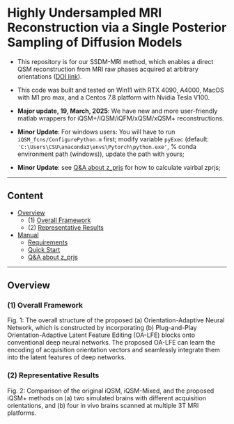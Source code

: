 
# Highly Undersampled MRI Reconstruction via a Single Posterior Sampling of Diffusion Models

- This repository is for our SSDM-MRI method, which enables a direct QSM reconstruction from MRI raw phases acquired at arbitrary orientations ([DOI link](https://doi.org/10.1016/j.media.2024.103160)).

- This code was built and tested on Win11 with RTX 4090, A4000, MacOS with M1 pro max, and a Centos 7.8 platform with Nvidia Tesla V100.

- **Major update, 19, March, 2025**: We have new and more user-friendly matlab wrappers for iQSM+/iQSM/iQFM/xQSM/xQSM+ reconstructions.

- **Minor Update**: For windows users: You will have to run `iQSM_fcns/ConfigurePython.m` first; modify variable `pyExec` (default:  
  `'C:\Users\CSU\anaconda3\envs\Pytorch\python.exe'`, % conda environment path (windows)), update the path with yours;

- **Minor Update**: see [Q&A about z_prjs](#qampa-about-z_prjs) for how to calculate vairbal zprjs;

---

## Content

- [Overview](#overview)
  - (1) [Overall Framework](#1-overall-framework)
  - (2) [Representative Results](#2-representative-results)
- [Manual](#manual)
  - [Requirements](#requirements)
  - [Quick Start](#quick-start)
  - [Q&A about z_prjs](#qampa-about-z_prjs)

---

## Overview

### (1) Overall Framework

Fig. 1: The overall structure of the proposed (a) Orientation-Adaptive Neural Network, which is constructed by incorporating (b) Plug-and-Play Orientation-Adaptive Latent Feature Editing (OA-LFE) blocks onto conventional deep neural networks. The proposed OA-LFE can learn the encoding of acquisition orientation vectors and seamlessly integrate them into the latent features of deep networks.

### (2) Representative Results

Fig. 2: Comparison of the original iQSM, iQSM-Mixed, and the proposed iQSM+ methods on (a) two simulated brains with different acquisition orientations, and (b) four in vivo brains scanned at multiple 3T MRI platforms.
